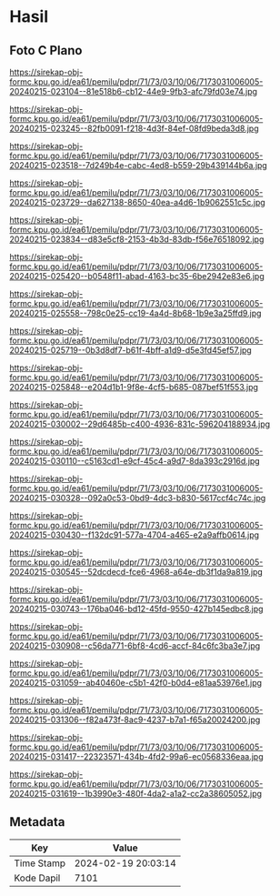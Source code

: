 # Hasil

## Foto C Plano

https://sirekap-obj-formc.kpu.go.id/ea61/pemilu/pdpr/71/73/03/10/06/7173031006005-20240215-023104--81e518b6-cb12-44e9-9fb3-afc79fd03e74.jpg

https://sirekap-obj-formc.kpu.go.id/ea61/pemilu/pdpr/71/73/03/10/06/7173031006005-20240215-023245--82fb0091-f218-4d3f-84ef-08fd9beda3d8.jpg

https://sirekap-obj-formc.kpu.go.id/ea61/pemilu/pdpr/71/73/03/10/06/7173031006005-20240215-023518--7d249b4e-cabc-4ed8-b559-29b439144b6a.jpg

https://sirekap-obj-formc.kpu.go.id/ea61/pemilu/pdpr/71/73/03/10/06/7173031006005-20240215-023729--da627138-8650-40ea-a4d6-1b9062551c5c.jpg

https://sirekap-obj-formc.kpu.go.id/ea61/pemilu/pdpr/71/73/03/10/06/7173031006005-20240215-023834--d83e5cf8-2153-4b3d-83db-f56e76518092.jpg

https://sirekap-obj-formc.kpu.go.id/ea61/pemilu/pdpr/71/73/03/10/06/7173031006005-20240215-025420--b0548f11-abad-4163-bc35-6be2942e83e6.jpg

https://sirekap-obj-formc.kpu.go.id/ea61/pemilu/pdpr/71/73/03/10/06/7173031006005-20240215-025558--798c0e25-cc19-4a4d-8b68-1b9e3a25ffd9.jpg

https://sirekap-obj-formc.kpu.go.id/ea61/pemilu/pdpr/71/73/03/10/06/7173031006005-20240215-025719--0b3d8df7-b61f-4bff-a1d9-d5e3fd45ef57.jpg

https://sirekap-obj-formc.kpu.go.id/ea61/pemilu/pdpr/71/73/03/10/06/7173031006005-20240215-025848--e204d1b1-9f8e-4cf5-b685-087bef51f553.jpg

https://sirekap-obj-formc.kpu.go.id/ea61/pemilu/pdpr/71/73/03/10/06/7173031006005-20240215-030002--29d6485b-c400-4936-831c-596204188934.jpg

https://sirekap-obj-formc.kpu.go.id/ea61/pemilu/pdpr/71/73/03/10/06/7173031006005-20240215-030110--c5163cd1-e9cf-45c4-a9d7-8da393c2916d.jpg

https://sirekap-obj-formc.kpu.go.id/ea61/pemilu/pdpr/71/73/03/10/06/7173031006005-20240215-030328--092a0c53-0bd9-4dc3-b830-5617ccf4c74c.jpg

https://sirekap-obj-formc.kpu.go.id/ea61/pemilu/pdpr/71/73/03/10/06/7173031006005-20240215-030430--f132dc91-577a-4704-a465-e2a9affb0614.jpg

https://sirekap-obj-formc.kpu.go.id/ea61/pemilu/pdpr/71/73/03/10/06/7173031006005-20240215-030545--52dcdecd-fce6-4968-a64e-db3f1da9a819.jpg

https://sirekap-obj-formc.kpu.go.id/ea61/pemilu/pdpr/71/73/03/10/06/7173031006005-20240215-030743--176ba046-bd12-45fd-9550-427b145edbc8.jpg

https://sirekap-obj-formc.kpu.go.id/ea61/pemilu/pdpr/71/73/03/10/06/7173031006005-20240215-030908--c56da771-6bf8-4cd6-accf-84c6fc3ba3e7.jpg

https://sirekap-obj-formc.kpu.go.id/ea61/pemilu/pdpr/71/73/03/10/06/7173031006005-20240215-031059--ab40460e-c5b1-42f0-b0d4-e81aa53976e1.jpg

https://sirekap-obj-formc.kpu.go.id/ea61/pemilu/pdpr/71/73/03/10/06/7173031006005-20240215-031306--f82a473f-8ac9-4237-b7a1-f65a20024200.jpg

https://sirekap-obj-formc.kpu.go.id/ea61/pemilu/pdpr/71/73/03/10/06/7173031006005-20240215-031417--22323571-434b-4fd2-99a6-ec0568336eaa.jpg

https://sirekap-obj-formc.kpu.go.id/ea61/pemilu/pdpr/71/73/03/10/06/7173031006005-20240215-031619--1b3990e3-480f-4da2-a1a2-cc2a38605052.jpg


## Metadata

| Key        | Value               |
| ---------- | ------------------- |
| Time Stamp | 2024-02-19 20:03:14 |
| Kode Dapil | 7101                |



